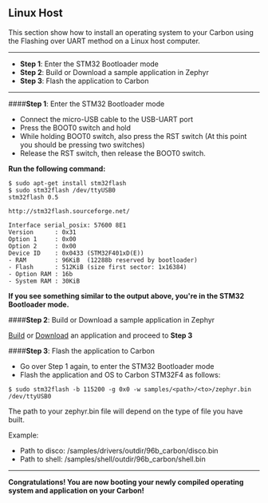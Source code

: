 ## Linux Host

This section show how to install an operating system to your Carbon using the Flashing over UART method on a Linux host computer.
***

- **Step 1**: Enter the STM32 Bootloader mode
- **Step 2**: Build or Download a sample application in Zephyr
- **Step 3**: Flash the application to Carbon


***

####**Step 1**: Enter the STM32 Bootloader mode

- Connect the micro-USB cable to the USB-UART port
- Press the BOOT0 switch and hold
- While holding BOOT0 switch, also press the RST switch (At this point you should be pressing two switches)
- Release the RST switch, then release the BOOT0 switch.


**Run the following command:**

```shell
$ sudo apt-get install stm32flash
$ sudo stm32flash /dev/ttyUSB0
stm32flash 0.5

http://stm32flash.sourceforge.net/

Interface serial_posix: 57600 8E1
Version      : 0x31
Option 1     : 0x00
Option 2     : 0x00
Device ID    : 0x0433 (STM32F401xD(E))
- RAM        : 96KiB  (12288b reserved by bootloader)
- Flash      : 512KiB (size first sector: 1x16384)
- Option RAM : 16b
- System RAM : 30KiB
```

**If you see something similar to the output above, you're in the STM32 Bootloader mode.**

####**Step 2**: Build or Download a sample application in Zephyr

[Build](../Building/README.md) or [Download](../Downloads/README.md) an application and proceed to **Step 3**

####**Step 3**: Flash the application to Carbon

- Go over Step 1 again, to enter the STM32 Bootloader mode
- Flash the application and OS to Carbon STM32F4 as follows:
```shell
$ sudo stm32flash -b 115200 -g 0x0 -w samples/<path>/<to>/zephyr.bin /dev/ttyUSB0
```
The path to your zephyr.bin file will depend on the type of file you have built.

Example:

- Path to disco: /samples/drivers/outdir/96b_carbon/disco.bin
- Path to shell: /samples/shell/outdir/96b_carbon/shell.bin

***

**Congratulations! You are now booting your newly compiled operating system and application on your Carbon!**
